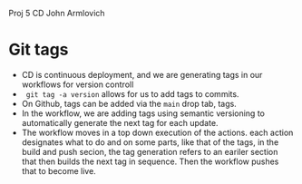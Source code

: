 Proj 5 CD
John Armlovich
# Git tags
 - CD is continuous deployment, and we are generating tags in our workflows for version controll
 - ``` git tag -a version``` allows for us to add tags to commits.
 - On Github, tags can be added via the ```main``` drop tab, tags.
 - In the workflow, we are adding tags using semantic versioning to automatically generate the next tag for each update.
 - The workflow moves in a top down execution of the actions. each action designates what to do and on some parts, like that of the tags, in the build and push secion, the tag generation refers to an eariler section that then builds the next tag in sequence. Then the workflow pushes that to become live.

